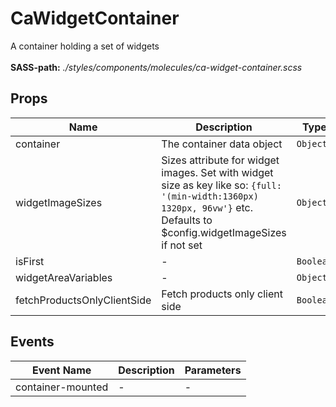 # CaWidgetContainer

A container holding a set of widgets<br><br> **SASS-path:** _./styles/components/molecules/ca-widget-container.scss_

## Props

<!-- @vuese:CaWidgetContainer:props:start -->
|Name|Description|Type|Required|Default|
|---|---|---|---|---|
|container|The container data object|`Object`|`true`|-|
|widgetImageSizes|Sizes attribute for widget images. Set with widget size as key like so: `{full: '(min-width:1360px) 1320px, 96vw'}` etc. Defaults to $config.widgetImageSizes if not set|`Object`|`false`|null|
|isFirst|-|`Boolean`|`false`|false|
|widgetAreaVariables|-|`Object`|`true`|-|
|fetchProductsOnlyClientSide|Fetch products only client side|`Boolean`|`false`|false|

<!-- @vuese:CaWidgetContainer:props:end -->


## Events

<!-- @vuese:CaWidgetContainer:events:start -->
|Event Name|Description|Parameters|
|---|---|---|
|container-mounted|-|-|

<!-- @vuese:CaWidgetContainer:events:end -->


